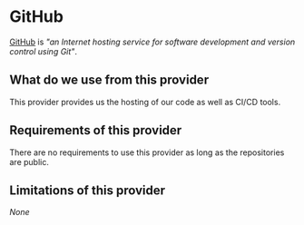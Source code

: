 # GitHub

[GitHub](https://github.com/) is _"an Internet hosting service for software development and version control using Git"_.

## What do we use from this provider

This provider provides us the hosting of our code as well as CI/CD tools.

## Requirements of this provider

There are no requirements to use this provider as long as the repositories are public.

## Limitations of this provider

_None_
